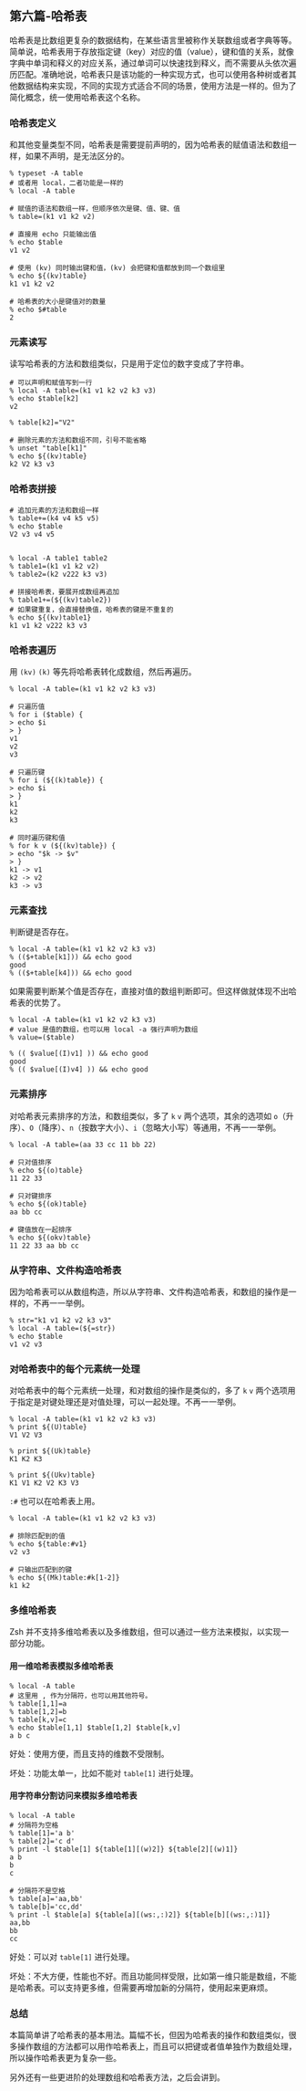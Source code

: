 ## 第六篇-哈希表
哈希表是比数组更复杂的数据结构，在某些语言里被称作关联数组或者字典等等。简单说，哈希表用于存放指定键（key）对应的值（value），键和值的关系，就像字典中单词和释义的对应关系，通过单词可以快速找到释义，而不需要从头依次遍历匹配。准确地说，哈希表只是该功能的一种实现方式，也可以使用各种树或者其他数据结构来实现，不同的实现方式适合不同的场景，使用方法是一样的。但为了简化概念，统一使用哈希表这个名称。


### 哈希表定义

和其他变量类型不同，哈希表是需要提前声明的，因为哈希表的赋值语法和数组一样，如果不声明，是无法区分的。

```
% typeset -A table
# 或者用 local，二者功能是一样的
% local -A table

# 赋值的语法和数组一样，但顺序依次是键、值、键、值
% table=(k1 v1 k2 v2)

# 直接用 echo 只能输出值
% echo $table
v1 v2

# 使用 (kv) 同时输出键和值，(kv) 会把键和值都放到同一个数组里
% echo ${(kv)table}
k1 v1 k2 v2
 
# 哈希表的大小是键值对的数量
% echo $#table
2
```

### 元素读写

读写哈希表的方法和数组类似，只是用于定位的数字变成了字符串。

```
# 可以声明和赋值写到一行
% local -A table=(k1 v1 k2 v2 k3 v3)
% echo $table[k2]
v2

% table[k2]="V2"

# 删除元素的方法和数组不同，引号不能省略
% unset "table[k1]"
% echo ${(kv)table}
k2 V2 k3 v3
```

### 哈希表拼接

```
# 追加元素的方法和数组一样
% table+=(k4 v4 k5 v5)
% echo $table
V2 v3 v4 v5


% local -A table1 table2
% table1=(k1 v1 k2 v2)
% table2=(k2 v222 k3 v3)

# 拼接哈希表，要展开成数组再追加
% table1+=(${(kv)table2})
# 如果键重复，会直接替换值，哈希表的键是不重复的
% echo ${(kv)table1}
k1 v1 k2 v222 k3 v3
```

### 哈希表遍历

用 `(kv)` `(k)` 等先将哈希表转化成数组，然后再遍历。

```
% local -A table=(k1 v1 k2 v2 k3 v3)

# 只遍历值
% for i ($table) {
> echo $i
> }
v1
v2
v3

# 只遍历键
% for i (${(k)table}) {
> echo $i
> }
k1
k2
k3

# 同时遍历键和值
% for k v (${(kv)table}) {
> echo "$k -> $v"
> }
k1 -> v1
k2 -> v2
k3 -> v3
```

### 元素查找

判断键是否存在。

```
% local -A table=(k1 v1 k2 v2 k3 v3)
% (($+table[k1])) && echo good
good
% (($+table[k4])) && echo good
```

如果需要判断某个值是否存在，直接对值的数组判断即可。但这样做就体现不出哈希表的优势了。

```
% local -A table=(k1 v1 k2 v2 k3 v3)
# value 是值的数组，也可以用 local -a 强行声明为数组
% value=($table)

% (( $value[(I)v1] )) && echo good
good
% (( $value[(I)v4] )) && echo good
```

### 元素排序

对哈希表元素排序的方法，和数组类似，多了 `k` `v` 两个选项，其余的选项如 `o`（升序）、`O`（降序）、`n`（按数字大小）、`i`（忽略大小写）等通用，不再一一举例。

```
% local -A table=(aa 33 cc 11 bb 22)

# 只对值排序
% echo ${(o)table}
11 22 33

# 只对键排序
% echo ${(ok)table}
aa bb cc

# 键值放在一起排序
% echo ${(okv)table}
11 22 33 aa bb cc
```

### 从字符串、文件构造哈希表

因为哈希表可以从数组构造，所以从字符串、文件构造哈希表，和数组的操作是一样的，不再一一举例。

```
% str="k1 v1 k2 v2 k3 v3"
% local -A table=(${=str})
% echo $table
v1 v2 v3
```

### 对哈希表中的每个元素统一处理

对哈希表中的每个元素统一处理，和对数组的操作是类似的，多了 `k` `v` 两个选项用于指定是对键处理还是对值处理，可以一起处理。不再一一举例。

```
% local -A table=(k1 v1 k2 v2 k3 v3)
% print ${(U)table}
V1 V2 V3

% print ${(Uk)table}
K1 K2 K3

% print ${(Ukv)table}
K1 V1 K2 V2 K3 V3
```

`:#` 也可以在哈希表上用。

```
% local -A table=(k1 v1 k2 v2 k3 v3)

# 排除匹配到的值
% echo ${table:#v1}
v2 v3

# 只输出匹配到的键
% echo ${(Mk)table:#k[1-2]}
k1 k2
```

### 多维哈希表

Zsh 并不支持多维哈希表以及多维数组，但可以通过一些方法来模拟，以实现一部分功能。

#### 用一维哈希表模拟多维哈希表

```
% local -A table
# 这里用 , 作为分隔符，也可以用其他符号。
% table[1,1]=a
% table[1,2]=b
% table[k,v]=c
% echo $table[1,1] $table[1,2] $table[k,v]
a b c
```

好处：使用方便，而且支持的维数不受限制。

坏处：功能太单一，比如不能对 `table[1]` 进行处理。

#### 用字符串分割访问来模拟多维哈希表

```
% local -A table
# 分隔符为空格
% table[1]='a b'
% table[2]='c d'
% print -l $table[1] ${table[1][(w)2]} ${table[2][(w)1]}
a b
b
c

# 分隔符不是空格
% table[a]='aa,bb'
% table[b]='cc,dd'
% print -l $table[a] ${table[a][(ws:,:)2]} ${table[b][(ws:,:)1]}
aa,bb
bb
cc
```

好处：可以对 `table[1]` 进行处理。

坏处：不大方便，性能也不好。而且功能同样受限，比如第一维只能是数组，不能是哈希表。可以支持更多维，但需要再增加新的分隔符，使用起来更麻烦。

### 总结

本篇简单讲了哈希表的基本用法。篇幅不长，但因为哈希表的操作和数组类似，很多操作数组的方法都可以用作哈希表上，而且可以把键或者值单独作为数组处理，所以操作哈希表更为复杂一些。

另外还有一些更进阶的处理数组和哈希表方法，之后会讲到。
